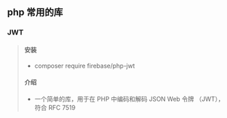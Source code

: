 ## php 常用的库


### JWT
> #### 安装
> - composer require firebase/php-jwt
> #### 介绍
> - 一个简单的库，用于在 PHP 中编码和解码 JSON Web 令牌 （JWT），符合 RFC 7519